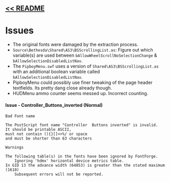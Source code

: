 **[<< README](README.md)**
---

# Issues
* The original fonts were damaged by the extraction process.
* `Source\Bethesda\Shared\AS3\BSScrollingList.as`:  Figure out which variable(s) are used between `bAllowWheelScrollNoSelectionChange` & `bAllowSelectionDisabledListNav`.
* The `PipboyMenu.swf` uses a version of `Shared\AS3\BSScrollingList.as` with an additional boolean variable called `bAllowSelectionDisabledListNav`.
* PipboyMenu could possibly use finer tweaking of the page header textfields. Its pretty dang close already though.
* HUDMenu ammo counter seems messed up. Incorrect counting.


#### Issue - Controller_Buttons_inverted (Normal)
```
Bad Font name

The PostScript font name "Controller  Buttons inverted" is invalid.
It should be printable ASCII,
must not contain (){}[]<>%/ or space
and must be shorter than 63 characters
```
```
Warnings

The following table(s) in the fonts have been ignored by FontForge.
	Ignoring 'hdmx' horizontal device metrics table.
In GID 13 the advance width (64853) is greater than the stated maximum (1610)
	Subsequent errors will not be reported.
```
